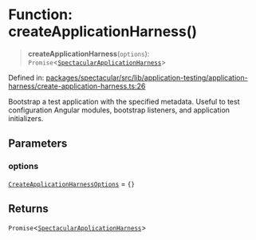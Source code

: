 # Function: createApplicationHarness()

> **createApplicationHarness**(`options`):
> `Promise`\<[`SpectacularApplicationHarness`](../interfaces/SpectacularApplicationHarness.md)\>

Defined in:
[packages/spectacular/src/lib/application-testing/application-harness/create-application-harness.ts:26](https://github.com/ngworker/ngworker/blob/68f93463b2af844af0ea290a92a5168b936997ae/packages/spectacular/src/lib/application-testing/application-harness/create-application-harness.ts#L26)

Bootstrap a test application with the specified metadata. Useful to test
configuration Angular modules, bootstrap listeners, and application
initializers.

## Parameters

### options

[`CreateApplicationHarnessOptions`](../type-aliases/CreateApplicationHarnessOptions.md)
= `{}`

## Returns

`Promise`\<[`SpectacularApplicationHarness`](../interfaces/SpectacularApplicationHarness.md)\>

